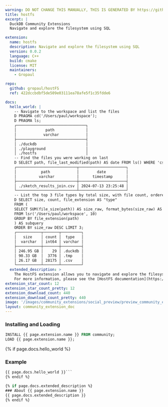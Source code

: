 ```yaml
---
warning: DO NOT CHANGE THIS MANUALLY, THIS IS GENERATED BY https://github/duckdb/community-extensions repository, check README there
title: hostfs
excerpt: |
  DuckDB Community Extensions
  Navigate and explore the filesystem using SQL

extension:
  name: hostfs
  description: Navigate and explore the filesystem using SQL
  version: 0.0.2
  language: C++
  build: cmake
  license: MIT
  maintainers:
    - Gropaul

repo:
  github: gropaul/hostFS
  ref: 422dccbdbf5de509e03111ea78afe5f1c35fdde6

docs:
  hello_world: |
    -- Navigate to the workspace and list the files
    D PRAGMA cd('/Users/paul/workspace');
    D PRAGMA ls;
    ┌───────────────────────────────┐
    │             path              │
    │            varchar            │
    ├───────────────────────────────┤
    │ ./duckdb                      │
    │ ./playground                  │
    │ ./hostfs                      │
    -- Find the files you were working on last
    D SELECT path, file_last_modified(path) AS date FROM ls() WHERE 'csv' IN file_extension(path) ORDER BY date LIMIT 1 ;
    ┌───────────────────────────┬─────────────────────┐
    │           path            │        date         │
    │          varchar          │      timestamp      │
    ├───────────────────────────┼─────────────────────┤
    │ ./sketch_results_join.csv │ 2024-07-13 23:25:48 │
    └───────────────────────────┴─────────────────────┘
    -- List the top 3 file types by total size, with file count, ordered by size.
    D SELECT size, count, file_extension AS "type"
    FROM (
    SELECT SUM(file_size(path)) AS size_raw, format_bytes(size_raw) AS size, COUNT(*) AS count, file_extension(path) AS file_extension
    FROM lsr('/Users/paul/workspace', 10)
    GROUP BY file_extension(path)
    ) AS subquery
    ORDER BY size_raw DESC LIMIT 3;
    ┌───────────┬───────┬─────────┐
    │   size    │ count │  type   │
    │  varchar  │ int64 │ varchar │
    ├───────────┼───────┼─────────┤
    │ 246.95 GB │    29 │ .duckdb │
    │ 90.33 GB  │  3776 │ .tmp    │
    │ 26.17 GB  │ 28175 │ .csv    │
    └───────────┴───────┴─────────┘
  extended_description: >
    The HostFS extension allows you to navigate and explore the filesystem using SQL. It provides a set of functions to list files, get file metadata, and more. 
    For more information, please see the [HostFS documentation](https://github.com/gropaul/hostFS).
extension_star_count: 12
extension_star_count_pretty: 12
extension_download_count: 440
extension_download_count_pretty: 440
image: '/images/community_extensions/social_preview/preview_community_extension_hostfs.png'
layout: community_extension_doc
---
```


### Installing and Loading
```sql
INSTALL {{ page.extension.name }} FROM community;
LOAD {{ page.extension.name }};
```

{% if page.docs.hello_world %}
### Example
```sql
{{ page.docs.hello_world }}```
{% endif %}

{% if page.docs.extended_description %}
### About {{ page.extension.name }}
{{ page.docs.extended_description }}
{% endif %}


